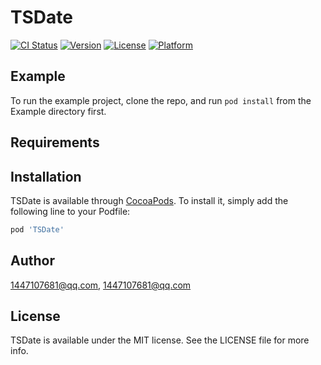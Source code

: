 # TSDate

[![CI Status](https://img.shields.io/travis/1447107681@qq.com/TSDate.svg?style=flat)](https://travis-ci.org/1447107681@qq.com/TSDate)
[![Version](https://img.shields.io/cocoapods/v/TSDate.svg?style=flat)](https://cocoapods.org/pods/TSDate)
[![License](https://img.shields.io/cocoapods/l/TSDate.svg?style=flat)](https://cocoapods.org/pods/TSDate)
[![Platform](https://img.shields.io/cocoapods/p/TSDate.svg?style=flat)](https://cocoapods.org/pods/TSDate)

## Example

To run the example project, clone the repo, and run `pod install` from the Example directory first.

## Requirements

## Installation

TSDate is available through [CocoaPods](https://cocoapods.org). To install
it, simply add the following line to your Podfile:

```ruby
pod 'TSDate'
```

## Author

1447107681@qq.com, 1447107681@qq.com

## License

TSDate is available under the MIT license. See the LICENSE file for more info.
